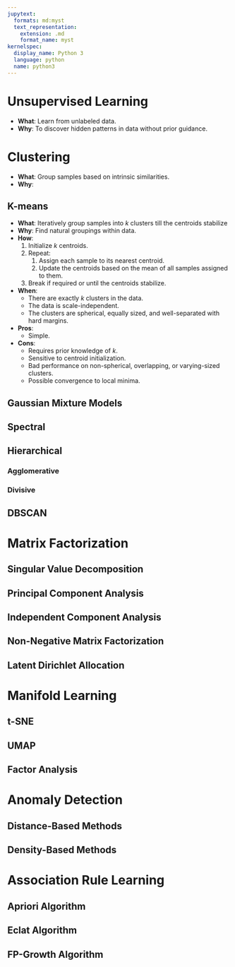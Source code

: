 ```yaml
---
jupytext:
  formats: md:myst
  text_representation:
    extension: .md
    format_name: myst
kernelspec:
  display_name: Python 3
  language: python
  name: python3
---
```

# Unsupervised Learning
- **What**: Learn from unlabeled data.
- **Why**: To discover hidden patterns in data without prior guidance.

# Clustering
- **What**: Group samples based on intrinsic similarities.
- **Why**: 

## K-means
- **What**: Iteratively group samples into $k$ clusters till the centroids stabilize
- **Why**: Find natural groupings within data.
- **How**:
    1. Initialize $k$ centroids.
    2. Repeat:
    	1. Assign each sample to its nearest centroid.
		2. Update the centroids based on the mean of all samples assigned to them.
    3. Break if required or until the centroids stabilize.
- **When**:
	- There are exactly $k$ clusters in the data.
	- The data is scale-independent.
	- The clusters are spherical, equally sized, and well-separated with hard margins.
- **Pros**:
    - Simple.
- **Cons**:
    - Requires prior knowledge of $k$.
	- Sensitive to centroid initialization.
	- Bad performance on non-spherical, overlapping, or varying-sized clusters.
	- Possible convergence to local minima.


## Gaussian Mixture Models
## Spectral
## Hierarchical
### Agglomerative
### Divisive
## DBSCAN

# Matrix Factorization
## Singular Value Decomposition
## Principal Component Analysis
## Independent Component Analysis
## Non-Negative Matrix Factorization
## Latent Dirichlet Allocation

# Manifold Learning
## t-SNE
## UMAP
## Factor Analysis

# Anomaly Detection
## Distance-Based Methods
## Density-Based Methods

# Association Rule Learning
## Apriori Algorithm
## Eclat Algorithm
## FP-Growth Algorithm
